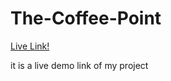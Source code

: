 # The-Coffee-Point
<a href="https://sandeepchoubey1001.github.io/The-Coffee-Point">Live Link!</a> 

it is a live demo link of my project
